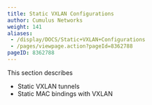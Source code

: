 ```yaml
---
title: Static VXLAN Configurations
author: Cumulus Networks
weight: 141
aliases:
 - /display/DOCS/Static+VXLAN+Configurations
 - /pages/viewpage.action?pageId=8362788
pageID: 8362788
---
```

This section describes

  - Static VXLAN tunnels
  - Static MAC bindings with VXLAN

